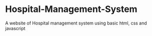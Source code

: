# Hospital-Management-System
A website of Hospital management system using basic html, css and javascript
